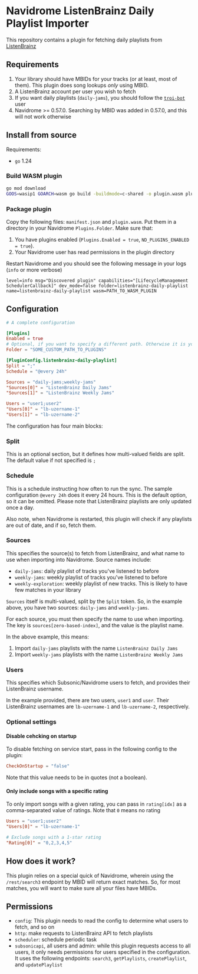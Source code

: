 # Navidrome ListenBrainz Daily Playlist Importer

This repository contains a plugin for fetching daily playlists from [ListenBrainz](https://listenbrainz.org/)

## Requirements
1. Your library should have MBIDs for your tracks (or at least, most of them). This plugin does song lookups _only_ using MBID.
2. A ListenBrainz account per user you wish to fetch
3. If you want daily playlists (`daily-jams`), you should follow the [`troi-bot`](https://listenbrainz.org/user/troi-bot/) user
4. Navidrome >= 0.57.0. Searching by MBID was added in 0.57.0, and this will not work otherwise

## Install from source

Requirements:
- `go` 1.24

### Build WASM plugin

```bash
go mod download
GOOS=wasip1 GOARCH=wasm go build -buildmode=c-shared -o plugin.wasm plugin.go
```

### Package plugin

Copy the following files: `manifest.json` and `plugin.wasm`. 
Put them in a directory in your Navidrome `Plugins.Folder`.
Make sure that:
1. You have plugins enabled (`Plugins.Enabled = true`, `ND_PLUGINS_ENABLED = true`).
2. Your Navidrome user has read permissions in the plugin directory

Restart Navidrome and you should see the following message in your logs (`info` or more verbose)

```
level=info msg="Discovered plugin" capabilities="[LifecycleManagement SchedulerCallback]" dev_mode=false folder=listenbrainz-daily-playlist name=listenbrainz-daily-playlist wasm=PATH_TO_WASM_PLUGIN
```

## Configuration

```toml
# A complete configuration

[Plugins]
Enabled = true
# Optional, if you want to specify a different path. Otherwise it is your data directory / plugins
Folder = "SOME_CUSTOM_PATH_TO_PLUGINS"

[PluginConfig.listenbrainz-daily-playlist]
Split = ";"
Schedule = "@every 24h"

Sources = "daily-jams;weekly-jams"
"Sources[0]" = "ListenBrainz Daily Jams"
"Sources[1]" = "ListenBrainz Weekly Jams"

Users = "user1;user2"
"Users[0]" = "lb-uzername-1"
"Users[1]" = "lb-uzername-2"
```

The configuration has four main blocks:

### Split
This is an optional section, but it defines how multi-valued fields are split.
The default value if not specified is `;`

### Schedule
This is a schedule instructing how often to run the sync.
The sample configuration `@every 24h` does it every 24 hours.
This is the default option, so it can be omitted.
Please note that ListenBrainz playlists are only updated once a day.

Also note, when Navidrome is restarted, this plugin will check if any playlists are out of date, and if so, fetch them.

### Sources
This specifies the source(s) to fetch from ListenBrainz, and what name to use when importing into Navidrome.
Source names include:

- `daily-jams`: daily playlist of tracks you've listened to before
- `weekly-jams`: weekly playlist of tracks you've listened to before
- `weekly-exploration`: weekly playlist of new tracks. This is likely to have few matches in your library

`Sources` itself is multi-valued, split by the `Split` token.
So, in the example above, you have two sources: `daily-jams` and `weekly-jams`.

For each source, you must then specify the name to use when importing.
The key is `sources[zero-based-index]`, and the value is the playlist name.

In the above example, this means:
1. Import `daily-jams` playlists with the name `ListenBrainz Daily Jams`
2. Import `weekly-jams` playlists with the name `ListenBrainz Weekly Jams`

### Users
This specifies which Subsonic/Navidrome users to fetch, and provides their ListenBrainz username.

In the example provided, there are two users, `user1` and `user`. 
Their ListenBrainz usernames are `lb-uzername-1` and `lb-uzername-2`, respectively.

### Optional settings

#### Disable cehcking on startup
To disable fetching on service start, pass in the following config to the plugin:

```toml
CheckOnStartup = "false"
```

Note that this value needs to be in quotes (not a boolean).


#### Only include songs with a specific rating
To only import songs with a given rating, you can pass in `rating[idx]` as a comma-separated value of ratings.
Note that `0` means no rating

```toml
Users = "user1;user2"
"Users[0]" = "lb-uzername-1"

# Exclude songs with a 1-star rating
"Rating[0]" = "0,2,3,4,5"
```


## How does it work?
This plugin relies on a special quick of Navidrome, wherein using the `/rest/search3` endpoint by MBID will return exact matches.
So, for most matches, you will want to make sure all your files have MBIDs.

## Permissions
- `config`: This plugin needs to read the config to determine what users to fetch, and so on
- `http`: make requests to ListenBrainz API to fetch playlists
- `scheduler`: schedule periodic task
- `subsonicapi`, all users and admin: while this plugin requests access to all users, it only needs permissions for users specified in the configuration. It uses the following endpoints: `search3`, `getPlaylists`, `createPlaylist`, and `updatePlaylist`
